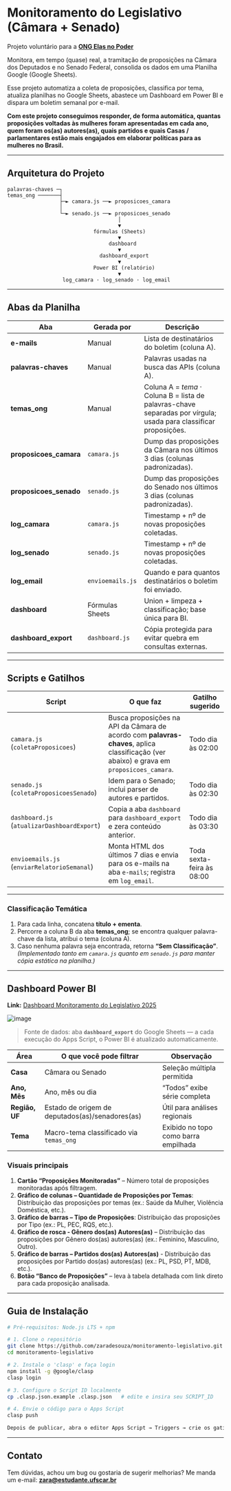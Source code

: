 # Monitoramento do Legislativo (Câmara + Senado)  
Projeto voluntário para a **[ONG Elas no Poder](https://elasnopoder.org/)**

Monitora, em tempo (quase) real, a tramitação de proposições na Câmara dos Deputados e no Senado Federal, consolida os dados em uma Planilha Google (Google Sheets).

Esse projeto automatiza a coleta de proposições, classifica por tema, atualiza planilhas no Google Sheets, abastece um Dashboard em Power BI e dispara um boletim semanal por e-mail.


**Com este projeto conseguimos responder, de forma automática, quantas proposições voltadas às mulheres foram apresentadas em cada ano, quem foram os(as) autores(as), quais partidos e quais Casas / parlamentares estão mais engajados em elaborar políticas para as mulheres no Brasil.**

---
## Arquitetura do Projeto
```text
palavras-chaves ─┐
temas_ong ───────┤
                 ├─► camara.js ──► proposicoes_camara
                 │
                 └─► senado.js ──► proposicoes_senado
                                    │
                                    ▼
                            fórmulas (Sheets)
                                    ▼
                                 dashboard
                                    ▼
                              dashboard_export
                                    ▼
                            Power BI (relatório)
                                    ▼
                  log_camara · log_senado · log_email
``` 

---

## Abas da Planilha

| Aba | Gerada por | Descrição |
|-----|------------|-----------|
| **e-mails** | Manual | Lista de destinatários do boletim (coluna A). |
| **palavras-chaves** | Manual | Palavras usadas na busca das APIs (coluna A). |
| **temas_ong** | Manual | Coluna A = *tema* · Coluna B = lista de palavras-chave separadas por vírgula; usada para classificar proposições. |
| **proposicoes_camara** | `camara.js` | Dump das proposições da Câmara nos últimos 3 dias (colunas padronizadas). |
| **proposicoes_senado** | `senado.js` | Dump das proposições do Senado nos últimos 3 dias (colunas padronizadas). |
| **log_camara** | `camara.js` | Timestamp + nº de novas proposições coletadas. |
| **log_senado** | `senado.js` | Timestamp + nº de novas proposições coletadas. |
| **log_email** | `envioemails.js` | Quando e para quantos destinatários o boletim foi enviado. |
| **dashboard** | Fórmulas Sheets | Union + limpeza + classificação; base única para BI. |
| **dashboard_export** | `dashboard.js` | Cópia protegida para evitar quebra em consultas externas. |

---

## Scripts e Gatilhos

| Script | O que faz | Gatilho sugerido |
|--------|-----------|------------------|
| `camara.js` (`coletaProposicoes`) | Busca proposições na API da Câmara de acordo com **palavras-chaves**, aplica classificação (ver abaixo) e grava em `proposicoes_camara`. | Todo dia às 02:00 |
| `senado.js` (`coletaProposicoesSenado`) | Idem para o Senado; inclui parser de autores e partidos. | Todo dia às 02:30 |
| `dashboard.js` (`atualizarDashboardExport`) | Copia a aba `dashboard` para `dashboard_export` e zera conteúdo anterior. | Todo dia às 03:30  |
| `envioemails.js` (`enviarRelatorioSemanal`) | Monta HTML dos últimos 7 dias e envia para os e-mails na aba `e-mails`; registra em `log_email`. | Toda sexta-feira às 08:00 |

---

### Classificação Temática  
1. Para cada linha, concatena **título + ementa**.  
2. Percorre a coluna B da aba **temas_ong**; se encontra qualquer palavra-chave da lista, atribui o tema (coluna A).  
3. Caso nenhuma palavra seja encontrada, retorna **“Sem Classificação”**.  
*(Implementado tanto em `camara.js` quanto em `senado.js` para manter cópia estática na planilha.)*

---

## Dashboard Power BI

**Link:** [Dashboard Monitoramento do Legislativo 2025](https://app.powerbi.com/view?r=eyJrIjoiZTlkNmI0Y2ItNGFjMS00MGYyLW1IODAtZWNiNzYzZTQ2NjIxIiwidCI6IjVyYTI0MTc0LWYxMzgtNGZiMS1iODY2LWFjZWI0TRZjK5MiJ9)

![image](https://github.com/user-attachments/assets/73c5a067-eb60-4cbf-ba79-fbf6bb1e535e)


> Fonte de dados: aba **`dashboard_export`** do Google Sheets — a cada execução do Apps Script, o Power BI é atualizado automaticamente.


| Área | O que você pode filtrar | Observação |
|------|------------------------|------------|
| **Casa** | Câmara ou Senado | Seleção múltipla permitida |
| **Ano, Mês** | Ano, mês ou dia | “Todos” exibe série completa |
| **Região, UF** | Estado de origem de deputados(as)/senadores(as) | Útil para análises regionais |
| **Tema** | Macro-tema classificado via `temas_ong` | Exibido no topo como barra empilhada |


### Visuais principais

1. **Cartão “Proposições Monitoradas”** – Número total de proposições monitoradas após filtragem.  
2. **Gráfico de colunas – Quantidade de Proposições por Temas**: Distribuição das proposições por temas (ex.: Saúde da Mulher, Violência Doméstica, etc.).  
3. **Gráfico de barras – Tipo de Proposições**: Distribuição das proposições por Tipo (ex.: PL, PEC, RQS, etc.).  
4. **Gráfico de rosca - Gênero dos(as) Autores(as)** –  Distribuição das proposições por Gênero dos(as) autores(as) (ex.: Feminino, Masculino, Outro).  
5. **Gráfico de barras – Partidos dos(as) Autores(as)** - Distribuição das proposições por Partido dos(as) autores(as) (ex.: PL, PSD, PT, MDB, etc.).
6. **Botão “Banco de Proposições”** – leva à tabela detalhada com link direto para cada proposição analisada.

---

## Guia de Instalação

```bash
# Pré-requisitos: Node.js LTS + npm

# 1. Clone o repositório
git clone https://github.com/zaradesouza/monitoramento-legislativo.git
cd monitoramento-legislativo

# 2. Instale o 'clasp' e faça login
npm install -g @google/clasp
clasp login

# 3. Configure o Script ID localmente
cp .clasp.json.example .clasp.json   # edite e insira seu SCRIPT_ID

# 4. Envie o código para o Apps Script
clasp push

Depois de publicar, abra o editor Apps Script → Triggers → crie os gatilhos conforme tabela acima.
```  

---

## Contato

Tem dúvidas, achou um bug ou gostaria de sugerir melhorias? 
Me manda um e-mail: [**zara@estudante.ufscar.br**](mailto:zara@estudante.ufscar.br)







